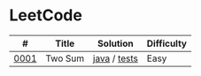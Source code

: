 # LeetCode
| # | Title | Solution | Difficulty |
|----| ------------------------ | -------- | ----------- |
|[0001](https://leetcode.com/problems/two-sum/)|Two Sum|[java](https://github.com/ReyBos/leetcode/blob/master/src/main/java/two/sum/Solution.java) / [tests](https://github.com/ReyBos/leetcode/blob/master/src/test/java/two/sum/SolutionTest.java)|Easy|
